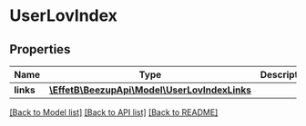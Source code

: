 # UserLovIndex

## Properties
Name | Type | Description | Notes
------------ | ------------- | ------------- | -------------
**links** | [**\EffetB\BeezupApi\Model\UserLovIndexLinks**](UserLovIndexLinks.md) |  | [optional] 

[[Back to Model list]](../README.md#documentation-for-models) [[Back to API list]](../README.md#documentation-for-api-endpoints) [[Back to README]](../README.md)


